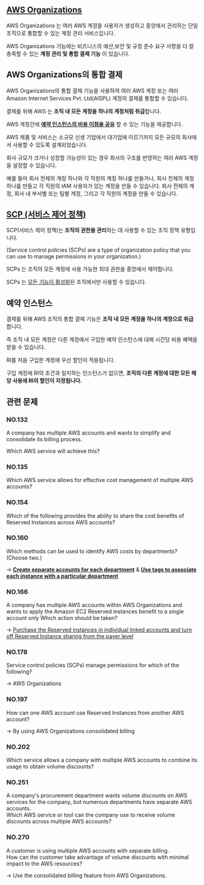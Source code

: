 ## [AWS Organizations](https://docs.aws.amazon.com/ko_kr/organizations/latest/userguide/orgs_introduction.html)

AWS Organizations 는 여러 AWS 계정을 사용자가 생성하고 중앙에서 관리하는 단일 조직으로 통합할 수 있는 계정 관리 서비스입니다.

AWS Organizations 기능에는 비즈니스의 예산,보안 및 규정 준수 요구 사항을 더 잘 충족할 수 있는 **계정 관리 및 통합 결제 기능** 이 있습니다.

## AWS Organizations의 통합 결제

AWS Organizations의 통합 결제 기능을 사용하여 여러 AWS 계정 또는 여러 Amazon Internet Services Pvt. Ltd(AISPL) 계정의 결제를 통합할 수 있습니다.

결제를 위해 AWS 는 **조직 내 모든 계정을 하나의 계정처럼 취급**합니다. 

AWS 계정간에 [**예약 인스턴스의 비용 이점을 공유**](https://aws.amazon.com/ko/premiumsupport/knowledge-center/ec2-ri-consolidated-billing/) 할 수 있는 기능을 제공합니다.

AWS 제품 및 서비스는 소규모 신생 기업에서 대기업에 이르기까지 모든 규모의 회사에서 사용할 수 있도록 설계되었습니다. 

회사 규모가 크거나 성장할 가능성이 있는 경우 회사의 구조를 반영하는 여러 AWS 계정을 설정할 수 있습니다. 

예를 들어 회사 전체의 계정 하나와 각 직원의 계정 하나를 만들거나, 회사 전체의 계정 하나를 만들고 각 직원의 IAM 사용자가 있는 계정을 만들 수 있습니다. 회사 전체의 계정, 회사 내 부서별 또는 팀별 계정, 그리고 각 직원의 계정을 만들 수 있습니다.

## [SCP (서비스 제어 정책)](https://docs.aws.amazon.com/organizations/latest/userguide/orgs_manage_policies_scps.html)

SCP(서비스 제어 정책)는 **조직의 권한을 관리**하는 데 사용할 수 있는 조직 정책 유형입니다.

(Service control policies (SCPs) are a type of organization policy that you can use to manage permissions in your organization.)

SCPs 는 조직의 모든 계정에 사용 가능한 최대 권한을 중앙에서 제어합니다.

SCPs 는 [모든 기능이 활성화](https://docs.aws.amazon.com/ko_kr/organizations/latest/userguide/orgs_manage_org_support-all-features.html)된 조직에서만 사용할 수 있습니다.

## 예약 인스턴스

결제를 위해 AWS 조직의 통합 결제 기능은 **조직 내 모든 계정을 하나의 계정으로 취급**합니다. 

즉 조직 내 모든 계정은 다른 계정에서 구입한 예약 인스턴스에 대해 시간당 비용 혜택을 받을 수 있습니다.

RI를 처음 구입한 계정에 우선 할인이 적용됩니다. 

구입 계정에 RI의 조건과 일치하는 인스턴스가 없으면, **조직의 다른 계정에 대한 모든 해당 사용에 RI의 할인이 지정됩니다.**

## 관련 문제

### NO.132 
A company has multiple AWS accounts and wants to simplify and consolidate its billing process.

Which AWS service will achieve this?

### NO.135 
Which AWS service allows for effective cost management of multiple AWS accounts?

### NO.154 
Which of the following provides the ability to share the cost benefits of Reserved Instances across AWS accounts?

### NO.160 
Which methods can be used to identify AWS costs by departments? (Choose two.)

-> **[Create separate accounts for each department](https://docs.aws.amazon.com/ko_kr/awsaccountbilling/latest/aboutv2/awsaccountbilling-aboutv2.pdf)** & **[Use tags to associate each instance with a particular department](https://aws.amazon.com/ko/premiumsupport/knowledge-center/tags-billing-cost-center-project/)**

### NO.166 
A company has multiple AWS accounts within AWS Organizations and wants to apply the Amazon EC2 Reserved instances benefit to a single account only Which action should be taken?

-> [Purchase the Reserved instances in individual linked accounts and turn off Reserved Instance
sharing from the payer level](https://aws.amazon.com/ko/premiumsupport/knowledge-center/ec2-ri-consolidated-billing/)

[](https://www.examtopics.com/discussions/amazon/view/22416-exam-aws-certified-cloud-practitioner-topic-1-question-306/)

### NO.178 
Service control policies (SCPs) manage permissions for which of the following?

-> AWS Organizations

### NO.197 
How can one AWS account use Reserved Instances from another AWS account?

-> By using AWS Organizations consolidated billing

### NO.202 
Which service allows a company with multiple AWS accounts to combine its usage to obtain volume discounts?

### NO.251 
A company's procurement department wants volume discounts on AWS services for the company, but numerous departments have separate AWS accounts.<br/>
Which AWS service or tool can the company use to receive volume discounts across multiple AWS accounts?

### NO.270
A customer is using multiple AWS accounts with separate billing. <br/>
How can the customer take advantage of volume discounts with minimal impact to the AWS resources?

-> Use the consolidated billing feature from AWS Organizations.
